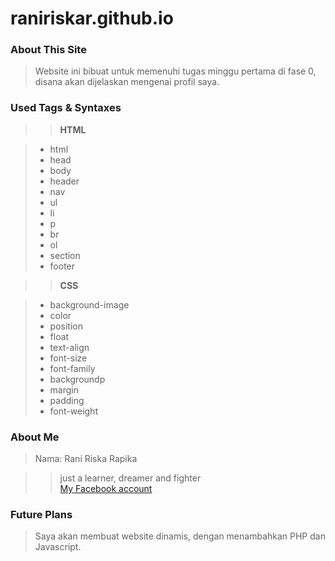 # raniriskar.github.io

### **About This Site**

> Website ini bibuat untuk memenuhi tugas minggu pertama di fase 0,   
disana akan dijelaskan mengenai profil saya.

### **Used Tags & Syntaxes** 

> > **HTML**

>    * html
>    * head
>    * body
>    * header
>    * nav
>    * ul
>    * li
>    * p
>    * br
>    * ol
>    * section
>    * footer

> > **CSS**

>    * background-image
>    * color
>    * position
>    * float
>    * text-align
>    * font-size
>    * font-family
>    * backgroundp
>    * margin
>    * padding
>    * font-weight

### **About Me**

> Nama: Rani Riska Rapika  

   > > just a learner, dreamer and fighter  
   > > [My Facebook account](https://facebook.com/raniriskarapika)
    
### **Future Plans**

> Saya akan membuat website dinamis, dengan menambahkan PHP dan Javascript.  
